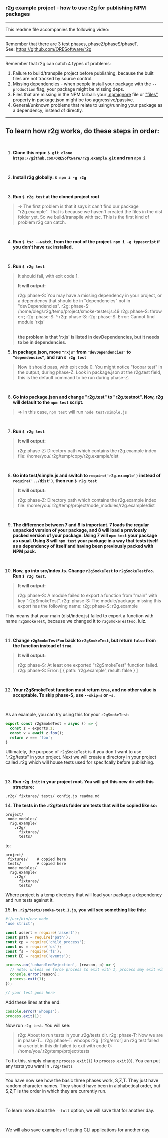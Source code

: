 
### r2g example project - how to use r2g for publishing NPM packages

--------------------

This readme file accompanies the following video:


--------------------

Remember that there are 3 test phases, phaseZ/phaseS/phaseT. <br>
See: https://github.com/ORESoftware/r2g

---------------------

Remember that r2g can catch 4 types of problems:

1. Failure to build/transpile project before publishing, because the built files are not tracked by source control.
2. Missing dependencies - when people install your package with the `--production` flag, your package might be missing deps.
3. Files that are missing in the NPM tarball: your [.npmignore](https://docs.npmjs.com/misc/developers#keeping-files-out-of-your-package) 
file or ["files"](https://docs.npmjs.com/files/package.json#files) property in package.json might be too aggressive/passive.
4. General/unknown problems that relate to using/running your package as a dependency, instead of directly.

---------------------

## To learn how r2g works, do these steps in order:

<br>

1. <b> Clone this repo: `$ git clone https://github.com/ORESoftware/r2g.example.git` and run `npm i` </b>

<br>

2. <b> Install r2g globally: `$ npm i -g r2g` </b>

<br>

3. <b> Run `$ r2g test` at the cloned project root </b>

>
>  => The first problem is that it says it can't find our package "r2g.example". That is because we haven't created the files
>   in the dist folder yet. So we build/transpile with tsc. This is the first kind of problem r2g can catch.
>

<br>
 
4. <b> Run `$ tsc --watch`, from the root of the project. `npm i -g typescript` if you don't have `tsc` installed.  </b>

<br>

5. <b> Run `$ r2g test` </b>

>
>  It should fail, with exit code 1.
>
>  <b> It will output: </b> 
>
>  r2g: phase-S: You may have a missing dependency in your project, or a dependency that should be in "dependencies" not in "devDependencies".
>  r2g: phase-S: /home/oleg/.r2g/temp/project/smoke-tester.js:49
>  r2g: phase-S:             throw err;
>  r2g: phase-S:             ^
>  r2g: phase-S: 
>  r2g: phase-S: Error: Cannot find module 'rxjs'
>
>  <br>
>  <b> the problem is that 'rxjs' is listed in devDependencies, but it needs to be in dependencies. </b>
>

5. <b> In package.json, move `"rxjs"` from `"devDependencies"` to `"dependencies"`, and run `$ r2g test` </b>

>
>  Now it should pass, with exit code 0.
>  You might notice "foobar test" in the output, during phase-Z.
>  Look in package.json at the r2g.test field, this is the default command to be run during phase-Z.
>

<br>

6. <b> Go into package.json and change "r2g.test" to "r2g.testnot". Now, r2g will default to the `npm test` script. </b>

>
>  => In this case, `npm test` will run `node test/simple.js`
>

<br>

7. <b> Run `$ r2g test` </b>

>
>  <b> It will output: </b>  
>
>  r2g: phase-Z: Directory path which contains the r2g.example index file: /home/you/.r2g/temp/copy/r2g.example/dist
>

<br>

8. <b> Go into test/simple.js and switch to `require('r2g.example')` instead of `require('../dist')`, then run `$ r2g test` </b>

>
>  <b> It will output: </b>  
>
>  r2g: phase-Z: Directory path which contains the r2g.example index file: /home/you/.r2g/temp/project/node_modules/r2g.example/dist
>

<br>

9. <b> The difference between 7 and 8 is important. 7 loads the regular unpacked version of your package, and 8 will load a
previously packed version of your package. Using 7 will `npm test` your package as usual. Using 8 will `npm test` your package
in a way that tests itself as a dependency of itself and having been previously packed with NPM pack. </b>

<br>

10. <b> Now, go into src/index.ts. Change `r2gSmokeTest` to `r2gSmokeTestFoo`. Run `$ r2g test`. </b>

>
>  <b> It will output: </b>   
>
>  r2g: phase-S: A module failed to export a function from "main" with key "r2gSmokeTest".
>  r2g: phase-S: The module/package missing this export has the following name:
>  r2g: phase-S: r2g.example
>

This means that your main (dist/index.js) failed to export a function with name `r2gSmokeTest`, because we changed it
to `r2gSmokeTestFoo`, lulz.

<br>

11. <b> Change `r2gSmokeTestFoo` back to `r2gSmokeTest`, but return `false` from the function instead of `true`. </b>

>
>  <b> It will output: </b>
>   
>  r2g: phase-S: At least one exported "r2gSmokeTest" function failed.
>  r2g: phase-S: Error: [ { path: 'r2g.example', result: false } ]
>

<br>

12. <b> Your r2gSmokeTest function must return `true`, and no other value is acceptable. To skip phase-S, use `--skip=s` or `-s`. </b>

<br>

As an example, you can try using this for your `r2gSmokeTest`:

```js
export const r2gSmokeTest = async () => {
  const z = exports.z;
  const v = await z.foo();
  return v === 'foo';
}
```

Ultimately, the purpose of `r2gSmokeTest` is if you don't want to use ".r2g/tests" in your project. Next we will
create a directory in your project called .r2g which will house tests used for specifcally before publishing. </b>

<br>

13. <b> Run `r2g init` in your project root. You will get this new dir with this structure: </b>

`
.r2g/
  fixtures/
  tests/
  config.js
  readme.md
`

14. <b> The tests in the .r2g/tests folder are tests that will be copied like so: </b>

```
project/
 node_modules/
  r2g.example/
    .r2g/
      fixtures/
      tests/
```

to:

```
project/
 fixtures/    # copied here
 tests/       # copied here
 node_modules/
  r2g.example/
    .r2g/
      fixtures/
      tests/
```

Where project is a temp directory that will load your package a dependency and run tests against it.

15. <b> In `.r2g/tests/smoke-test.1.js`, you will see something like this: </b>

```js
#!/usr/bin/env node
'use strict';

const assert = require('assert');
const path = require('path');
const cp = require('child_process');
const os = require('os');
const fs = require('fs');
const EE = require('events');

process.on('unhandledRejection', (reason, p) => {
  // note: unless we force process to exit with 1, process may exit with 0 upon an unhandledRejection
  console.error(reason);
  process.exit(1);
});

// your test goes here

```

Add these lines at the end:

```js
console.error('whoops');
process.exit(1);
```

Now run `r2g test`. You will see:

>
> r2g: About to run tests in your .r2g/tests dir.
> r2g: phase-T: Now we are in phase-T...
> r2g: phase-T: whoops
> r2g: [r2g/error] an r2g test failed => a script in this dir failed to exit with code 0: /home/you/.r2g/temp/project/tests
>

To fix this, simply change `process.exit(1)` to `process.exit(0)`. You can put any tests you want in `.r2g/tests`

__________________________________________________________________


You have now see how the basic three phases work, S,Z,T. They just have random character names.
They should have been in alphabetical order, but S,Z,T is the order in which they are currently run.

<br>

To learn more about the `--full`  option, we will save that for another day.

<br> 

We will also save examples of testing CLI applications for another day.


